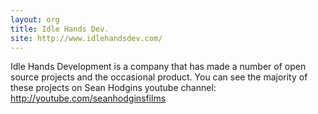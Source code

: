 ```yaml
---
layout: org
title: Idle Hands Dev.
site: http://www.idlehandsdev.com/
---
```

Idle Hands Development is a company that has made a number of open source projects and the occasional product. You can see the
majority of these projects on Sean Hodgins youtube channel: http://youtube.com/seanhodginsfilms
